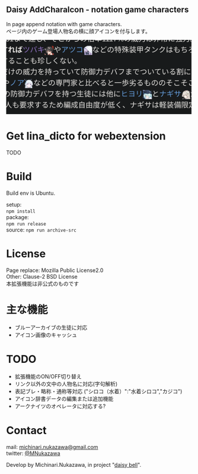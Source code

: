 Daisy AddCharaIcon - notation game characters
----
In page append notation with game characters.  
ページ内のゲーム登場人物名の横に顔アイコンを付与します。  

<img src="document/20240707_example.png" width="500">  

# Get lina\_dicto for webextension
TODO  

# Build
Build env is Ubuntu.  

setup:  
`npm install`  
package:  
`npm run release`  
source:
`npm run archive-src`  

# License
Page replace: Mozilla Public License2.0  
Other: Clause-2 BSD License  
本拡張機能は非公式のものです  

# 主な機能
- ブルーアーカイブの生徒に対応
- アイコン画像のキャッシュ

# TODO
- 拡張機能のON/OFF切り替え
- リンク以外の文中の人物名に対応(字句解析)
- 表記ブレ・略称・通称等対応 ("シロコ（水着）":"水着シロコ","カジコ")
- アイコン辞書データの編集または追加機能
- アークナイツのオペレータに対応する?

# Contact
mail: [michinari.nukazawa@gmail.com][mailto]  
twitter: [@MNukazawa][twitter]  

Develop by Michinari.Nukazawa, in project "[daisy bell][pixiv_booth_project_daisy_bell]".  

[pixiv_booth_project_daisy_bell]: https://daisy-bell.booth.pm/
[mailto]: mailto:michinari.nukazawa@gmail.com
[twitter]: https://twitter.com/MNukazawa
